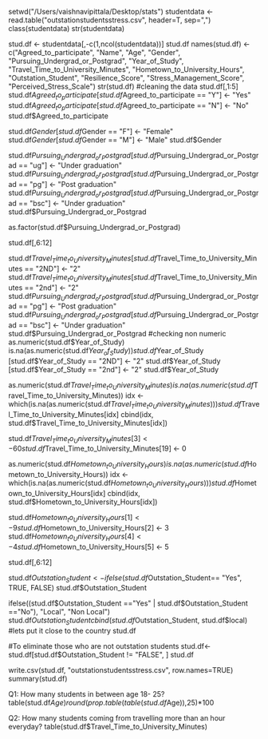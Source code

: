 setwd("/Users/vaishnavipittala/Desktop/stats")
studentdata <- read.table("outstationstudentsstress.csv", header=T, sep=",")
class(studentdata)
str(studentdata)

stud.df <- studentdata[,-c(1,ncol(studentdata))]
stud.df
names(stud.df) <- c("Agreed_to_participate",
                      "Name",
                      "Age",
                      "Gender",
                      "Pursuing_Undergrad_or_Postgrad",
                      "Year_of_Study",
                      "Travel_Time_to_University_Minutes",
                      "Hometown_to_University_Hours",
                      "Outstation_Student",
                      "Resilience_Score",
                      "Stress_Management_Score",
                      "Perceived_Stress_Scale")
str(stud.df)
#cleaning the data
stud.df[,1:5]
stud.df$Agreed_to_participate [stud.df$Agreed_to_participate == "Y"] <- "Yes"
stud.df$Agreed_to_participate [stud.df$Agreed_to_participate == "N"] <- "No"
stud.df$Agreed_to_participate

stud.df$Gender [stud.df$Gender == "F"] <- "Female"
stud.df$Gender [stud.df$Gender == "M"] <- "Male"
stud.df$Gender

stud.df$Pursuing_Undergrad_or_Postgrad [stud.df$Pursuing_Undergrad_or_Postgrad == "ug"] <- "Under graduation"
stud.df$Pursuing_Undergrad_or_Postgrad [stud.df$Pursuing_Undergrad_or_Postgrad == "pg"] <- "Post graduation"
stud.df$Pursuing_Undergrad_or_Postgrad [stud.df$Pursuing_Undergrad_or_Postgrad == "bsc"] <- "Under graduation"
stud.df$Pursuing_Undergrad_or_Postgrad

as.factor(stud.df$Pursuing_Undergrad_or_Postgrad)

stud.df[,6:12]

stud.df$Travel_Time_to_University_Minutes [stud.df$Travel_Time_to_University_Minutes  == "2ND"] <- "2"
stud.df$Travel_Time_to_University_Minutes [stud.df$Travel_Time_to_University_Minutes  == "2nd"] <- "2"
stud.df$Pursuing_Undergrad_or_Postgrad [stud.df$Pursuing_Undergrad_or_Postgrad == "pg"] <- "Post graduation"
stud.df$Pursuing_Undergrad_or_Postgrad [stud.df$Pursuing_Undergrad_or_Postgrad == "bsc"] <- "Under graduation"
stud.df$Pursuing_Undergrad_or_Postgrad
#checking non numeric
as.numeric(stud.df$Year_of_Study)
is.na(as.numeric(stud.df$Year_of_Study))
stud.df$Year_of_Study  [stud.df$Year_of_Study  == "2ND"] <- "2"
stud.df$Year_of_Study  [stud.df$Year_of_Study  == "2nd"] <- "2"
stud.df$Year_of_Study

as.numeric(stud.df$Travel_Time_to_University_Minutes)
is.na(as.numeric(stud.df$Travel_Time_to_University_Minutes))
idx <- which(is.na(as.numeric(stud.df$Travel_Time_to_University_Minutes)))
stud.df$Travel_Time_to_University_Minutes[idx]
cbind(idx, stud.df$Travel_Time_to_University_Minutes[idx])

stud.df$Travel_Time_to_University_Minutes[3] <- 60
stud.df$Travel_Time_to_University_Minutes[19] <- 0

as.numeric(stud.df$Hometown_to_University_Hours)
is.na(as.numeric(stud.df$Hometown_to_University_Hours))
idx <- which(is.na(as.numeric(stud.df$Hometown_to_University_Hours)))
stud.df$Hometown_to_University_Hours[idx]
cbind(idx, stud.df$Hometown_to_University_Hours[idx])


stud.df$Hometown_to_University_Hours[1] <- 9
stud.df$Hometown_to_University_Hours[2] <- 3
stud.df$Hometown_to_University_Hours[4] <- 4
stud.df$Hometown_to_University_Hours[5] <- 5

stud.df[,6:12]

stud.df$Outstation_Student <- ifelse(stud.df$Outstation_Student== "Yes", TRUE, FALSE)
stud.df$Outstation_Student 


ifelse((stud.df$Outstation_Student =="Yes" | stud.df$Outstation_Student =="No"), "Local", "Non Local")
stud.df$Outstation_Student
cbind(stud.df$Outstation_Student, stud.df$local)
#lets put it close to the country
stud.df

#To eliminate those who are not outstation students
stud.df<- stud.df[stud.df$Outstation_Student != "FALSE", ]
stud.df

write.csv(stud.df, "outstationstudentsstress.csv", row.names=TRUE)
summary(stud.df)

Q1: How many students in between age 18- 25?
  table(stud.df$Age)
round(prop.table(table(stud.df$Age)),25)*100

Q2: How many students coming from travelling more than an hour everyday?
  table(stud.df$Travel_Time_to_University_Minutes)
  
